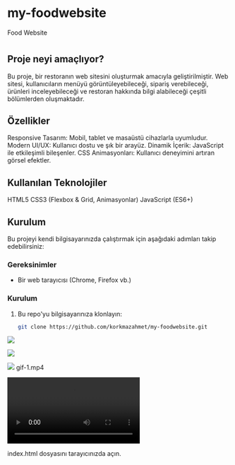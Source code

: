 # my-foodwebsite
Food Website
# <h2>Proje neyi amaçlıyor?</h2>

Bu proje, bir restoranın web sitesini oluşturmak amacıyla geliştirilmiştir. Web sitesi, kullanıcıların menüyü görüntüleyebileceği, sipariş verebileceği, ürünleri inceleyebileceği ve restoran hakkında bilgi alabileceği çeşitli bölümlerden oluşmaktadır.

<h2>Özellikler</h2>

Responsive Tasarım: Mobil, tablet ve masaüstü cihazlarla uyumludur.
Modern UI/UX: Kullanıcı dostu ve şık bir arayüz.
Dinamik İçerik: JavaScript ile etkileşimli bileşenler.
CSS Animasyonları: Kullanıcı deneyimini artıran görsel efektler.

<h2>Kullanılan Teknolojiler</h2>

HTML5
CSS3 (Flexbox & Grid, Animasyonlar)
JavaScript (ES6+)

<h2>Kurulum</h2>


Bu projeyi kendi bilgisayarınızda çalıştırmak için aşağıdaki adımları takip edebilirsiniz:

### Gereksinimler

- Bir web tarayıcısı (Chrome, Firefox vb.)

### Kurulum

1. Bu repo'yu bilgisayarınıza klonlayın:
   ```bash
   git clone https://github.com/korkmazahmet/my-foodwebsite.git

![](images/ekran-1.png)

![](images/ekran-2.png)

![](images/ekran-3.png)  gif-1.mp4

![GIF Açıklaması](images/gif-1.mp4)




index.html dosyasını tarayıcınızda açın.
